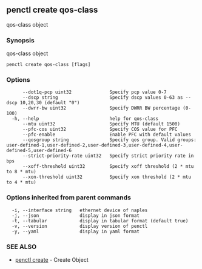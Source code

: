 ## penctl create qos-class

qos-class object

### Synopsis


qos-class object

```
penctl create qos-class [flags]
```

### Options

```
      --dot1q-pcp uint32              Specify pcp value 0-7
      --dscp string                   Specify dscp values 0-63 as --dscp 10,20,30 (default "0")
      --dwrr-bw uint32                Specify DWRR BW percentage (0-100)
  -h, --help                          help for qos-class
      --mtu uint32                    Specify MTU (default 1500)
      --pfc-cos uint32                Specify COS value for PFC
      --pfc-enable                    Enable PFC with default values
      --qosgroup string               Specify qos group. Valid groups: user-defined-1,user-defined-2,user-defined-3,user-defined-4,user-defined-5,user-defined-6
      --strict-priority-rate uint32   Specify strict priority rate in bps
      --xoff-threshold uint32         Specify xoff threshold (2 * mtu to 8 * mtu)
      --xon-threshold uint32          Specify xon threshold (2 * mtu to 4 * mtu)
```

### Options inherited from parent commands

```
  -i, --interface string   ethernet device of naples
  -j, --json               display in json format
  -t, --tabular            display in tabular format (default true)
  -v, --version            display version of penctl
  -y, --yaml               display in yaml format
```

### SEE ALSO
* [penctl create](penctl_create.md)	 - Create Object

